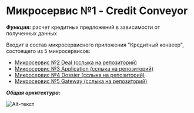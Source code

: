 # Микросервис №1 - Credit Conveyor

 ***Функция:*** расчет кредитных предложений в зависимости от полученных данных

Входит в состав микросервисного приложения "Кредитный конвеер", состоящего из 5 микросервисов:

* [Микросервис №2 Deal (сслыка на репозиторий)](https://github.com/KonstantinSmelov/MS_Deal)
* [Микросервис №3 Application (сслыка на репозиторий)](https://github.com/KonstantinSmelov/MS_Application)
* [Микросервис №4 Dossier (сслыка на репозиторий)](https://github.com/KonstantinSmelov/MS_Dossier)
* [Микросервис №5 Gateway (сслыка на репозиторий)](https://github.com/KonstantinSmelov/MS_Gateway)


***Общая архитектура:***

![Alt-текст](https://i.postimg.cc/GhvqX3xN/1.png)
